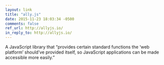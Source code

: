 ```yaml
---
layout: link
title: "ally.js"
date: 2015-11-23 18:03:34 -0500
comments: false
ref_url: http://allyjs.io/
in_reply_to: http://allyjs.io/
---
```


A JavaScript library that “provides certain standard functions the ‘web platform’ should’ve provided itself, so JavaScript applications can be made accessible more easily.”